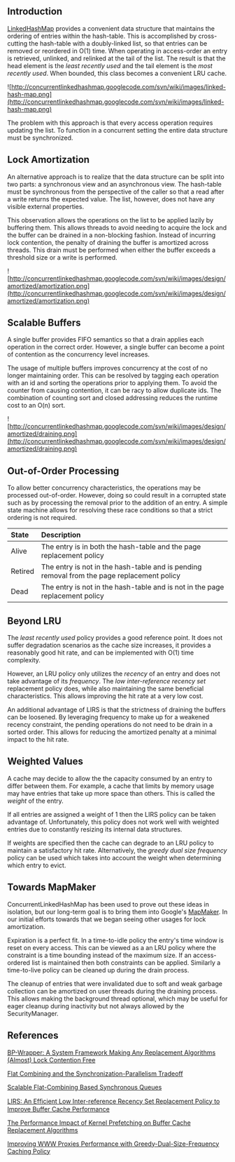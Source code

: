 ## Introduction ##

[LinkedHashMap](http://java.sun.com/javase/6/docs/api/java/util/LinkedHashMap.html) provides a convenient data structure that maintains the ordering of entries within the hash-table. This is accomplished by cross-cutting the hash-table with a doubly-linked list, so that entries can be removed or reordered in O(1) time. When operating in access-order an entry is retrieved, unlinked, and relinked at the tail of the list. The result is that the head element is the _least recently used_ and the tail element is the _most recently used_. When bounded, this class becomes a convenient LRU cache.

![http://concurrentlinkedhashmap.googlecode.com/svn/wiki/images/linked-hash-map.png](http://concurrentlinkedhashmap.googlecode.com/svn/wiki/images/linked-hash-map.png)

The problem with this approach is that every access operation requires updating the list. To function in a concurrent setting the entire data structure must be synchronized.
<br />

## Lock Amortization ##

An alternative approach is to realize that the data structure can be split into two parts: a synchronous view and an asynchronous view. The hash-table must be synchronous from the perspective of the caller so that a read after a write returns the expected value. The list, however, does not have any visible external properties.

This observation allows the operations on the list to be applied lazily by buffering them. This allows threads to avoid needing to acquire the lock and the buffer can be drained in a non-blocking fashion. Instead of incurring lock contention, the penalty of draining the buffer is amortized across threads. This drain must be performed when either the buffer exceeds a threshold size or a write is performed.

![http://concurrentlinkedhashmap.googlecode.com/svn/wiki/images/design/amortized/amortization.png](http://concurrentlinkedhashmap.googlecode.com/svn/wiki/images/design/amortized/amortization.png)

## Scalable Buffers ##

A single buffer provides FIFO semantics so that a drain applies each operation in the correct order. However, a single buffer can become a point of contention as the concurrency level increases.

The usage of multiple buffers improves concurrency at the cost of no longer maintaining order. This can be resolved by tagging each operation with an id and sorting the operations prior to applying them. To avoid the counter from causing contention, it can be racy to allow duplicate ids. The combination of counting sort and closed addressing reduces the runtime cost to an O(n) sort.

![http://concurrentlinkedhashmap.googlecode.com/svn/wiki/images/design/amortized/draining.png](http://concurrentlinkedhashmap.googlecode.com/svn/wiki/images/design/amortized/draining.png)

## Out-of-Order Processing ##

To allow better concurrency characteristics, the operations may be processed out-of-order. However, doing so could result in a corrupted state such as by processing the removal prior to the addition of an entry. A simple state machine allows for resolving these race conditions so that a strict ordering is not required.

| **State** | **Description** |
|:----------|:----------------|
| Alive     | The entry is in both the hash-table and the page replacement policy |
| Retired   |  The entry is not in the hash-table and is pending removal from the page replacement policy |
| Dead      | The entry is not in the hash-table and is not in the page replacement policy |

## Beyond LRU ##

The _least recently used_ policy provides a good reference point. It does not suffer degradation scenarios as the cache size increases, it provides a reasonably good hit rate, and can be implemented with O(1) time complexity.

However, an LRU policy only utilizes the _recency_ of an entry and does not take advantage of its _frequency_. The _low inter-reference recency set_ replacement policy does, while also maintaining the same beneficial characteristics. This allows improving the hit rate at a very low cost.

An additional advantage of LIRS is that the strictness of draining the buffers can be loosened. By leveraging frequency to make up for a weakened recency constraint, the pending operations do not need to be drain in a sorted order. This allows for reducing the amortized penalty at a minimal impact to the hit rate.

## Weighted Values ##

A cache may decide to allow the the capacity consumed by an entry to differ between them. For example, a cache that limits by memory usage may have entries that take up more space than others. This is called the _weight_ of the entry.

If all entries are assigned a weight of 1 then the LIRS policy can be taken advantage of. Unfortunately, this policy does not work well with weighted entries due to constantly resizing its internal data structures.

If weights are specified then the cache can degrade to an LRU policy to maintain a satisfactory hit rate. Alternatively, the _greedy dual size frequency_ policy can be used which takes into account the weight when determining which entry to evict.

## Towards MapMaker ##

ConcurrentLinkedHashMap has been used to prove out these ideas in isolation, but our long-term goal is to bring them into Google's [MapMaker](http://guava-libraries.googlecode.com/svn/trunk/javadoc/com/google/common/collect/MapMaker.html). In our initial efforts towards that we began seeing other usages for lock amortization.

Expiration is a perfect fit. In a time-to-idle policy the entry's time window is reset on every access. This can be viewed as a an LRU policy where the constraint is a time bounding instead of the maximum size. If an access-ordered list is maintained then both constraints can be applied. Similarly a time-to-live policy can be cleaned up during the drain process.

The cleanup of entries that were invalidated due to soft and weak garbage collection can be amortized on user threads during the draining process. This allows making the background thread optional, which may be useful for eager cleanup during inactivity but not always allowed by the SecurityManager.

## References ##
[BP-Wrapper: A System Framework Making Any Replacement Algorithms (Almost) Lock Contention Free](http://www.cse.ohio-state.edu/hpcs/WWW/HTML/publications/papers/TR-09-1.pdf)

[Flat Combining and the Synchronization-Parallelism Tradeoff](http://www.cs.bgu.ac.il/~hendlerd/papers/flat-combining.pdf)

[Scalable Flat-Combining Based Synchronous Queues](http://www.cs.bgu.ac.il/~hendlerd/papers/FC-synch-queue-main.pdf)

[LIRS: An Efﬁcient Low Inter-reference Recency Set Replacement Policy to Improve Buffer Cache Performance](http://www.cse.ohio-state.edu/hpcs/WWW/HTML/publications/abs02-6.html)

[The Performance Impact of Kernel Prefetching on Buffer Cache Replacement Algorithms](http://www.ece.purdue.edu/~ychu/publications/sigm05_prefetch.pdf)

[Improving WWW Proxies Performance with Greedy-Dual-Size-Frequency Caching Policy](http://www.hpl.hp.com/techreports/98/HPL-98-69R1.pdf)